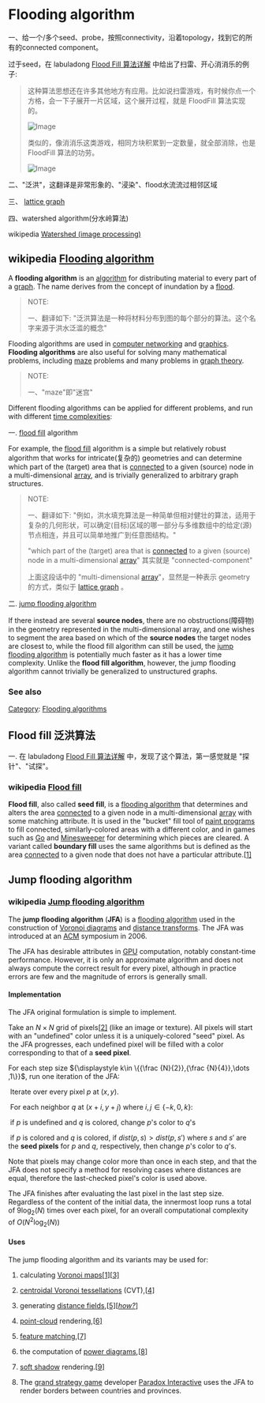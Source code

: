 # Flooding algorithm

一、给一个/多个seed、probe，按照connectivity，沿着topology，找到它的所有的connected component。

过于seed，在 labuladong [Flood Fill 算法详解](https://mp.weixin.qq.com/s/Y7snQIraCC6PRhj9ZSnlzw) 中给出了扫雷、开心消消乐的例子:

> 这种算法思想还在许多其他地方有应用。比如说扫雷游戏，有时候你点一个方格，会一下子展开一片区域，这个展开过程，就是 FloodFill 算法实现的。
>
> 
>
> ![Image](https://mmbiz.qpic.cn/mmbiz_png/map09icNxZ4nLjUb2ib1Ys4MdicUpkJTvM6MR9NKB3efdpdfChkMe0UE82QD1jIHt2Kcma3p510aKGicYcZd4icJpww/640?wx_fmt=png&wxfrom=5&wx_lazy=1&wx_co=1)
>
> 
>
> 类似的，像消消乐这类游戏，相同方块积累到一定数量，就全部消除，也是 FloodFill 算法的功劳。
>
> 
>
> ![Image](https://mmbiz.qpic.cn/mmbiz_jpg/map09icNxZ4nLjUb2ib1Ys4MdicUpkJTvM6fZicV5b8Y9qOWCvPoqubl0WGGu2hicnetibrGjVZicyTnUvWl713xl7cxw/640?wx_fmt=jpeg&wxfrom=5&wx_lazy=1&wx_co=1)



二、"泛洪"，这翻译是非常形象的、"浸染"、flood水流流过相邻区域

三、 [lattice graph](https://en.wikipedia.org/wiki/Lattice_graph) 

四、watershed algorithm(分水岭算法)

wikipedia [Watershed (image processing)](https://en.wikipedia.org/wiki/Watershed_(image_processing))



## wikipedia [Flooding algorithm](https://en.wikipedia.org/wiki/Flooding_algorithm)

A **flooding algorithm** is an [algorithm](https://en.wikipedia.org/wiki/Algorithm) for distributing material to every part of a [graph](https://en.wikipedia.org/wiki/Graph_(discrete_mathematics)). The name derives from the concept of inundation by a [flood](https://en.wikipedia.org/wiki/Flood).

> NOTE:
>
> 一、翻译如下: "泛洪算法是一种将材料分布到图的每个部分的算法。这个名字来源于洪水泛滥的概念"

Flooding algorithms are used in [computer networking](https://en.wikipedia.org/wiki/Flooding_(computer_networking)) and [graphics](https://en.wikipedia.org/wiki/Flood_fill). **Flooding algorithms** are also useful for solving many mathematical problems, including [maze](https://en.wikipedia.org/wiki/Maze) problems and many problems in [graph theory](https://en.wikipedia.org/wiki/Graph_theory).

> NOTE:
>
> 一、"maze"即"迷宫"

Different flooding algorithms can be applied for different problems, and run with different [time complexities](https://en.wikipedia.org/wiki/Time_complexities): 

一. [flood fill](https://en.wikipedia.org/wiki/Flood_fill) algorithm 

For example, the [flood fill](https://en.wikipedia.org/wiki/Flood_fill) algorithm is a simple but relatively robust algorithm that works for intricate(复杂的) geometries and can determine which part of the (target) area that is [connected](https://en.wikipedia.org/wiki/Glossary_of_graph_theory#Connectivity) to a given (source) node in a multi-dimensional [array](https://en.wikipedia.org/wiki/Array_data_structure), and is trivially generalized to arbitrary graph structures.

> NOTE:
>
> 一、翻译如下: "例如，洪水填充算法是一种简单但相对健壮的算法，适用于复杂的几何形状，可以确定(目标)区域的哪一部分与多维数组中的给定(源)节点相连，并且可以简单地推广到任意图结构。"
>
> "which part of the (target) area that is [connected](https://en.wikipedia.org/wiki/Glossary_of_graph_theory#Connectivity) to a given (source) node in a multi-dimensional [array](https://en.wikipedia.org/wiki/Array_data_structure)" 其实就是 "connected-component"
>
> 上面这段话中的 "multi-dimensional [array](https://en.wikipedia.org/wiki/Array_data_structure)"，显然是一种表示 geometry 的方式，类似于 [lattice graph](https://en.wikipedia.org/wiki/Lattice_graph) 。  

二. [jump flooding algorithm](https://en.wikipedia.org/wiki/Jump_flooding_algorithm) 

If there instead are several **source nodes**, there are no obstructions(障碍物) in the geometry represented in the multi-dimensional array, and one wishes to segment the area based on which of the **source nodes** the target nodes are closest to, while the flood fill algorithm can still be used, the [jump flooding algorithm](https://en.wikipedia.org/wiki/Jump_flooding_algorithm) is potentially much faster as it has a lower time complexity. Unlike the **flood fill algorithm**, however, the jump flooding algorithm cannot trivially be generalized to unstructured graphs.



### See also

[Category](https://en.wikipedia.org/wiki/Help:Category): [Flooding algorithms](https://en.wikipedia.org/wiki/Category:Flooding_algorithms)



## Flood fill 泛洪算法

一. 在 labuladong [Flood Fill 算法详解](https://mp.weixin.qq.com/s/Y7snQIraCC6PRhj9ZSnlzw) 中，发现了这个算法，第一感觉就是 "探针"、"试探"。



### wikipedia [Flood fill](https://en.wikipedia.org/wiki/Flood_fill)

**Flood fill**, also called **seed fill**, is a [flooding algorithm](https://en.wikipedia.org/wiki/Flooding_algorithm) that determines and alters the area [connected](https://en.wikipedia.org/wiki/Glossary_of_graph_theory#Connectivity) to a given node in a multi-dimensional [array](https://en.wikipedia.org/wiki/Array_data_structure) with some matching attribute. It is used in the "bucket" fill tool of [paint programs](https://en.wikipedia.org/wiki/Paint_program) to fill connected, similarly-colored areas with a different color, and in games such as [Go](https://en.wikipedia.org/wiki/Go_(game)) and [Minesweeper](https://en.wikipedia.org/wiki/Minesweeper_(video_game)) for determining which pieces are cleared. A variant called **boundary fill** uses the same algorithms but is defined as the area [connected](https://en.wikipedia.org/wiki/Glossary_of_graph_theory#Connectivity) to a given node that does not have a particular attribute.[[1\]](https://en.wikipedia.org/wiki/Flood_fill#cite_note-79Smith-1)



## Jump flooding algorithm



### wikipedia [Jump flooding algorithm](https://en.wikipedia.org/wiki/Jump_flooding_algorithm)

The **jump flooding algorithm** (**JFA**) is a [flooding algorithm](https://en.wikipedia.org/wiki/Flooding_algorithm) used in the construction of [Voronoi diagrams](https://en.wikipedia.org/wiki/Voronoi_diagram) and [distance transforms](https://en.wikipedia.org/wiki/Distance_transform). The JFA was introduced at an [ACM](https://en.wikipedia.org/wiki/Association_for_Computing_Machinery) symposium in 2006.

The JFA has desirable attributes in [GPU](https://en.wikipedia.org/wiki/GPU) computation, notably constant-time performance. However, it is only an approximate algorithm and does not always compute the correct result for every pixel, although in practice errors are few and the magnitude of errors is generally small.

#### Implementation

The JFA original formulation is simple to implement.

Take an $N\times N$ grid of pixels[[2\]](https://en.wikipedia.org/wiki/Jump_flooding_algorithm#cite_note-2) (like an image or texture). All pixels will start with an "undefined" color unless it is a uniquely-colored "seed" pixel. As the JFA progresses, each undefined pixel will be filled with a color corresponding to that of a **seed pixel**.

For each step size ${\displaystyle k\in \{{\frac {N}{2}},{\frac {N}{4}},\dots ,1\}}$, run one iteration of the JFA:

​    Iterate over every pixel $p$ at $(x,y)$.

​        For each neighbor $q$ at ${\displaystyle (x+i,y+j)}$ where ${\displaystyle i,j\in \{-k,0,k\}}$:

​            if $p$ is undefined and $q$  is colored, change $p$'s color to $q$'s

​            if $p$ is colored and $q$ is colored, if ${\displaystyle dist(p,s)>dist(p,s')}$ where $s$ and $s'$ are the **seed pixels** for $p$ and $q$, respectively, then change $p$'s color to $q$'s.



Note that pixels may change color more than once in each step, and that the JFA does not specify a method for resolving cases where distances are equal, therefore the last-checked pixel's color is used above.

The JFA finishes after evaluating the last pixel in the last step size. Regardless of the content of the initial data, the innermost loop runs a total of ${\displaystyle 9\log _{2}(N)}$ times over each pixel, for an overall computational complexity of ${\displaystyle O(N^{2}\log _{2}(N))}$



#### Uses

The jump flooding algorithm and its variants may be used for:

1. calculating [Voronoi maps](https://en.wikipedia.org/wiki/Voronoi_map)[[1\]](https://en.wikipedia.org/wiki/Jump_flooding_algorithm#cite_note-Rong2006-1)[[3\]](https://en.wikipedia.org/wiki/Jump_flooding_algorithm#cite_note-Rong2007-3) 

2. [centroidal Voronoi tessellations](https://en.wikipedia.org/wiki/Centroidal_Voronoi_tessellation) (CVT),[[4\]](https://en.wikipedia.org/wiki/Jump_flooding_algorithm#cite_note-4) 

3. generating [distance fields](https://en.wikipedia.org/wiki/Distance_field),[[5\]](https://en.wikipedia.org/wiki/Jump_flooding_algorithm#cite_note-5)[*[how?](https://en.wikipedia.org/wiki/Wikipedia:Please_clarify)*] 

4. [point-cloud](https://en.wikipedia.org/wiki/Point-cloud) rendering,[[6\]](https://en.wikipedia.org/wiki/Jump_flooding_algorithm#cite_note-6)

5. [feature matching](https://en.wikipedia.org/wiki/Feature_matching),[[7\]](https://en.wikipedia.org/wiki/Jump_flooding_algorithm#cite_note-7) 

6. the computation of [power diagrams](https://en.wikipedia.org/wiki/Power_diagram),[[8\]](https://en.wikipedia.org/wiki/Jump_flooding_algorithm#cite_note-8) 

7. [soft shadow](https://en.wikipedia.org/wiki/Soft_shadows) rendering.[[9\]](https://en.wikipedia.org/wiki/Jump_flooding_algorithm#cite_note-9) 

8. The [grand strategy game](https://en.wikipedia.org/wiki/Grand_strategy_wargame) developer [Paradox Interactive](https://en.wikipedia.org/wiki/Paradox_Interactive) uses the JFA to render borders between countries and provinces.



